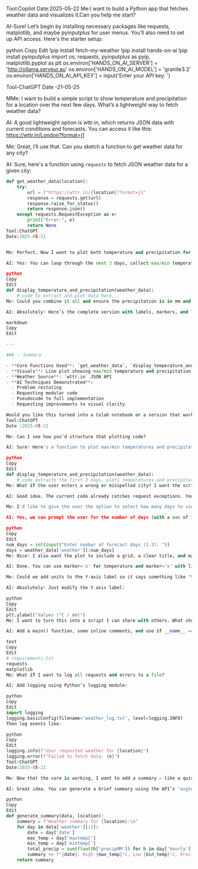 Tool:Copilot
Date:2025-05-22
Me:I want to build a Python app that fetches weather data and visualizes it.Can you help me start?

  AI-Sure! Let’s begin by installing necessary packages like requests, matplotlib, and maybe pyinputplus for user menus. You’ll also need to set up API access. Here's the starter setup:

python
Copy
Edit
!pip install fetch-my-weather
!pip install hands-on-ai
!pip install pyinputplus
import os, requests, pyinputplus as pyip, matplotlib.pyplot as plt
os.environ['HANDS_ON_AI_SERVER'] = 'http://ollama.serveur.au'
os.environ['HANDS_ON_AI_MODEL'] = 'granite3.2'
os.environ['HANDS_ON_AI_API_KEY'] = input('Enter your API key: ')

Tool-ChatGPT
Date -21-05-25

  MMe: I want to build a simple script to show temperature and precipitation for a location over the next few days. What’s a lightweight way to fetch weather data?

AI: A good lightweight option is wttr.in, which returns JSON data with current conditions and forecasts. You can access it like this: https://wttr.in/London?format=j1

Me: Great, I’ll use that. Can you sketch a function to get weather data for any city?

AI: Sure, here's a function using `requests` to fetch JSON weather data for a given city:

```python
def get_weather_data(location):
    try:
        url = f"https://wttr.in/{location}?format=j1"
        response = requests.get(url)
        response.raise_for_status()
        return response.json()
    except requests.RequestException as e:
        print("Error:", e)
        return None
Tool:ChatGPT
Date:2025-05-21


Me: Perfect. Now I want to plot both temperature and precipitation for the next 3 days. Can you help with the logic?

AI: Yes! You can loop through the next 3 days, collect max/min temperatures and precipitation (e.g., from the morning forecast), then plot them using matplotlib. Here's a possible function:

python
Copy
Edit
def display_temperature_and_precipitation(weather_data):
    # code to extract and plot data here...
Me: Could you combine it all and ensure the precipitation is in mm and clearly labeled?

AI: Absolutely! Here’s the complete version with labels, markers, and line styles for clarity.

markdown
Copy
Edit

---

### ✅ Summary

- **Core Functions Used**: `get_weather_data`, `display_temperature_and_precipitation`
- **Visuals**: Line plot showing max/min temperature and precipitation
- **Weather Source**: `wttr.in` JSON API
- **AI Techniques Demonstrated**:
  - Problem restating
  - Requesting modular code
  - Pseudocode to full implementation
  - Requesting improvements to visual clarity

Would you like this turned into a Colab notebook or a version that works with OpenWeatherMap and an API key?
Tool:ChatGPT
Date :2025-05-21

Me: Can I see how you’d structure that plotting code?

AI: Sure! Here's a function to plot max/min temperatures and precipitation (morning reading):

python
Copy
Edit
def display_temperature_and_precipitation(weather_data):
    # code extracts the first 3 days, plots temperatures and precipitation
Me: What if the user enters a wrong or misspelled city? I want the script to handle that nicely.

AI: Good idea. The current code already catches request exceptions. You could also check if the response contains expected keys like 'weather' before proceeding to plot.

Me: I'd like to give the user the option to select how many days to view — maybe 1 to 3. Can we make it flexible?

AI: Yes, we can prompt the user for the number of days (with a max of 3) and slice the data accordingly. Here's how:

python
Copy
Edit
num_days = int(input("Enter number of forecast days (1-3): "))
days = weather_data['weather'][:num_days]
Me: Nice! I also want the plot to include a grid, a clear title, and maybe a different marker for precipitation.

AI: Done. You can use marker='o' for temperature and marker='x' with linestyle='--' for precipitation. Add plt.grid(True) and a title like "3-Day Forecast".

Me: Could we add units to the Y-axis label so it says something like "Values (°C / mm)"?

AI: Absolutely! Just modify the Y-axis label:

python
Copy
Edit
plt.ylabel("Values (°C / mm)")
Me: I want to turn this into a script I can share with others. What should I add?

AI: Add a main() function, some inline comments, and use if __name__ == "__main__": main() to keep it modular. You might also add a requirements list like:

text
Copy
Edit
# requirements.txt
requests
matplotlib
Me: What if I want to log all requests and errors to a file?

AI: Add logging using Python’s logging module:

python
Copy
Edit
import logging
logging.basicConfig(filename='weather_log.txt', level=logging.INFO)
Then log events like:

python
Copy
Edit
logging.info(f"User requested weather for {location}")
logging.error(f"Failed to fetch data: {e}")
Tool:ChatGPT
Date:2025-05-21

Me: Now that the core is working, I want to add a summary — like a quick text overview of the weather.

AI: Great idea. You can generate a brief summary using the API’s "avgtempC", "maxtempC", and "hourly" precipitation values. Here’s a simple summary generator:

python
Copy
Edit
def generate_summary(data, location):
    summary = f"Weather summary for {location}:\n"
    for day in data['weather'][:3]:
        date = day['date']
        max_temp = day['maxtempC']
        min_temp = day['mintempC']
        total_precip = sum(float(h['precipMM']) for h in day['hourly'])
        summary += f"{date}: High {max_temp}°C, Low {min_temp}°C, Precip: {total_precip:.1f} mm\n"
    return summary
